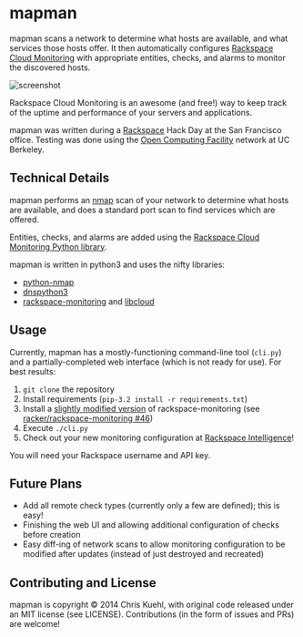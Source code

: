mapman
======
mapman scans a network to determine what hosts are available, and what services
those hosts offer. It then automatically configures [Rackspace Cloud
Monitoring](http://www.rackspace.com/cloud/monitoring/) with appropriate
entities, checks, and alarms to monitor the discovered hosts.

![screenshot](http://i.fluffy.cc/TMnvDLhXcWL8FDxLkLRDZFDpBF9MnHGw.png)

Rackspace Cloud Monitoring is an awesome (and free!) way to keep track of the
uptime and performance of your servers and applications.

mapman was written during a [Rackspace](http://www.rackspace.com/) Hack Day at
the San Francisco office. Testing was done using the [Open Computing
Facility](https://www.ocf.berkeley.edu/) network at UC Berkeley.

## Technical Details
mapman performs an [nmap](http://nmap.org/) scan of your network to determine
what hosts are available, and does a standard port scan to find services which
are offered.

Entities, checks, and alarms are added using the [Rackspace Cloud Monitoring
Python library](https://github.com/racker/rackspace-monitoring).

mapman is written in python3 and uses the nifty libraries:
* [python-nmap](http://xael.org/norman/python/python-nmap/)
* [dnspython3](https://pypi.python.org/pypi/dnspython3/)
* [rackspace-monitoring](https://github.com/racker/rackspace-monitoring) and
  [libcloud](https://libcloud.apache.org/)

## Usage
Currently, mapman has a mostly-functioning command-line tool (`cli.py`) and a
partially-completed web interface (which is not ready for use). For best results:

1. `git clone` the repository
2. Install requirements (`pip-3.2 install -r requirements.txt`)
3. Install a [slightly modified
   version](https://github.com/chriskuehl/rackspace-monitoring) of
   rackspace-monitoring (see [racker/rackspace-monitoring
   #46](https://github.com/racker/rackspace-monitoring/issues/46))
4. Execute `./cli.py`
5. Check out your new monitoring configuration at [Rackspace
   Intelligence](https://intelligence.rackspace.com/)!

You will need your Rackspace username and API key.

## Future Plans
* Add all remote check types (currently only a few are defined); this is easy!
* Finishing the web UI and allowing additional configuration of checks before
  creation
* Easy diff-ing of network scans to allow monitoring configuration to be
  modified after updates (instead of just destroyed and recreated)

## Contributing and License
mapman is copyright &copy; 2014 Chris Kuehl, with original code released under
an MIT license (see LICENSE). Contributions (in the form of issues and PRs) are
welcome!
